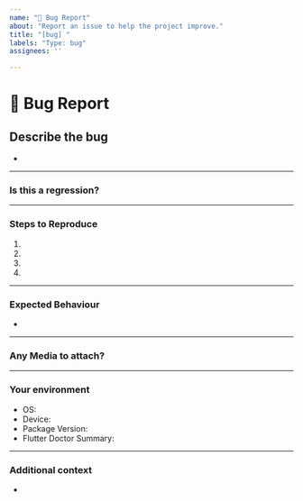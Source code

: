 ```yaml
---
name: "🐞 Bug Report"
about: "Report an issue to help the project improve."
title: "[bug] "
labels: "Type: bug"
assignees: ''

---
```


# 🐞 Bug Report

## Describe the bug
<!-- A clear and concise description of what the bug is. -->

*

---

### Is this a regression?
<!-- Did this behaviour used to work in the previous version? -->
<!-- Yes, the last version in which this bug was not present was: ... -->

---

### Steps to Reproduce

<!-- Steps to reproduce the error:
(e.g.:)
1. Use x argument / navigate to
2. Fill this information
3. Go to...
4. See error -->

<!-- Write the steps here (add or remove as many steps as needed)-->

1.
2.
3.
4.

---

### Expected Behaviour
<!-- A clear and concise description of what you expected to happen. -->

*

---

### Any Media to attach?
<!-- If applicable, add screenshots or videos to help explain your problem. -->

---

### Your environment

<!-- use all the applicable bulleted list elements for this specific issue,
and remove all the bulleted list elements that are not relevant to this issue. -->

* OS: <!--[e.g. Android 13 / iOS 16 ...]-->
* Device: <!--[e.g. Pixel 7 / iPhone 14 ...]-->
* Package Version: <!--[hmssdk_flutter version e.g. 1.2.0 / 1.3.3 ...]-->
* Flutter Doctor Summary: <!--[attach the `flutter doctor` command's summary. Refer: https://docs.flutter.dev/reference/flutter-cli#flutter-commands]-->

---

### Additional context
<!-- Add any other context or additional information about the problem here.-->

*

<!--📛📛📛📛📛📛📛📛📛📛📛📛📛📛📛📛📛📛📛📛📛📛📛📛📛📛📛📛📛📛

Oh, hi there! 😄

To expedite issue processing, please search open and closed issues before submitting a new one.
Please read our Rules of Conduct at this repository's `.github/CODE_OF_CONDUCT.md`

📛📛📛📛📛📛📛📛📛📛📛📛📛📛📛📛📛📛📛📛📛📛📛📛📛📛📛📛📛📛📛📛-->
